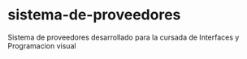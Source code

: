 # sistema-de-proveedores
 Sistema de proveedores desarrollado para la cursada de Interfaces y Programacion visual
